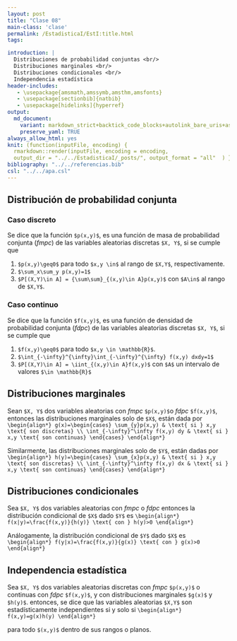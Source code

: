 ```yaml
---
layout: post
title: "Clase 08"
main-class: 'clase'
permalink: /EstadisticaI/EstI:title.html
tags:

introduction: |
  Distribuciones de probabilidad conjuntas <br/>
  Distribuciones marginales <br/>
  Distribuciones condicionales <br/>
  Independencia estadística
header-includes:
   - \usepackage{amsmath,amssymb,amsthm,amsfonts}
   - \usepackage[sectionbib]{natbib}
   - \usepackage[hidelinks]{hyperref}
output:
  md_document:
    variant: markdown_strict+backtick_code_blocks+autolink_bare_uris+ascii_identifiers+tex_math_single_backslash
    preserve_yaml: TRUE
always_allow_html: yes   
knit: (function(inputFile, encoding) {
  rmarkdown::render(inputFile, encoding = encoding,
  output_dir = "../../EstadisticaI/_posts/", output_format = "all"  ) })
bibliography: "../../referencias.bib"
csl: "../../apa.csl"
---
```








Distribución de probabilidad conjunta
-------------------------------------

### Caso discreto

Se dice que la función `$p(x,y)$`, es una función de masa de
probabilidad conjunta (*fmpc*) de las variables aleatorias discretas
`$X, Y$`, si se cumple que

1.  `$p(x,y)\geq0$` para todo `$x,y \in$` al rango de `$X,Y$`,
    respectivamente.
2.  `$\sum_x\sum_y p(x,y)=1$`
3.  `$P[(X,Y)\in A] = {\sum\sum}_{(x,y)\in A}p(x,y)$` con `$A\in$` al
    rango de `$X,Y$`.

### Caso continuo

Se dice que la función `$f(x,y)$`, es una función de densidad de
probabilidad conjunta (*fdpc*) de las variables aleatorias discretas
`$X, Y$`, si se cumple que

1.  `$f(x,y)\geq0$` para todo `$x,y \in \mathbb{R}$`.
2.  `$\int_{-\infty}^{\infty}\int_{-\infty}^{\infty} f(x,y) dxdy=1$`
3.  `$P[(X,Y)\in A] = \iint_{(x,y)\in A}f(x,y)$` con `$A$` un intervalo
    de valores `$\in \mathbb{R}$`

Distribuciones marginales
-------------------------

Sean `$X, Y$` dos variables aleatorias con *fmpc* `$p(x,y)$`o *fdpc*
`$f(x,y)$`, entonces las distribuciones marginales solo de `$X$`, están
dada por
`\begin{align*} g(x)=\begin{cases} \sum_{y}p(x,y) & \text{ si } x,y \text{ son discretas} \\ \int_{-\infty}^\infty f(x,y) dy & \text{ si } x,y \text{ son continuas} \end{cases} \end{align*}`

Similarmente, las distribuciones marginales solo de `$Y$`, están dadas
por
`\begin{align*} h(y)=\begin{cases} \sum_{x}p(x,y) & \text{ si } x,y \text{ son discretas} \\ \int_{-\infty}^\infty f(x,y) dx & \text{ si } x,y \text{ son continuas} \end{cases} \end{align*}`

Distribuciones condicionales
----------------------------

Sea `$X, Y$` dos variables aleatorias con *fmpc* o *fdpc* entonces la
distribución condicional de `$X$` dado `$Y$` es
`\begin{align*} f(x|y)=\frac{f(x,y)}{h(y)} \text{ con } h(y)>0 \end{align*}`

Análogamente, la distribución condicional de `$Y$` dado `$X$` es
`\begin{align*} f(y|x)=\frac{f(x,y)}{g(x)} \text{ con } g(x)>0 \end{align*}`

Independencia estadística
-------------------------

Sea `$X, Y$` dos variables aleatorias discretas con *fmpc* `$p(x,y)$` o
continuas con *fdpc* `$f(x,y)$`, y con distribuciones marginales
`$g(x)$` y `$h(y)$`. entonces, se dice que las variables aleatorias
`$X,Y$` son estadísticamente independientes si y solo si
`\begin{align*} f(x,y)=g(x)h(y) \end{align*}`

para todo `$(x,y)$` dentro de sus rangos o planos.
